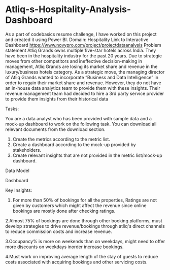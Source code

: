 # Atliq-s-Hospitality-Analysis-Dashboard

As a part of codebasics resume challenge, I have worked on this project and created it using Power BI.
Domain: Hospitality
Link to Interactive Dashboard https://www.novypro.com/project/projectdataanalysis
Problem statement
Atliq Grands owns multiple five-star hotels across India. They have been in the hospitality industry for the past 20 years. Due to strategic moves from other competitors and ineffective decision-making in management, Atliq Grands are losing its market share and revenue in the luxury/business hotels category. As a strategic move, the managing director of Atliq Grands wanted to incorporate “Business and Data Intelligence” in order to regain their market share and revenue. However, they do not have an in-house data analytics team to provide them with these insights. Their revenue management team had decided to hire a 3rd party service provider to provide them insights from their historical data


Tasks:  

You are a data analyst who has been provided with sample data and a mock-up dashboard to work on the following task. You can download all relevant documents from the download section.
1.	Create the metrics according to the metric list.
2.	Create a dashboard according to the mock-up provided by stakeholders.
3.	Create relevant insights that are not provided in the metric list/mock-up dashboard.



Data Model

 

Dashboard
 
 
 
 


Key Insights:



1. For more than 50% of bookings for all the properties, Ratings are not given by customers which might affect the revenue since online bookings are mostly done after checking ratings.

2.Almost 75% of bookings are done through other booking platforms, must develop strategies to drive revenue/bookings through atliq's direct channels to reduce commission costs and increase revenue.

3.Occupancy% is more on weekends than on weekdays, might need to offer more discounts on weekdays inorder increase bookings.

4.Must work on improving average length of the stay of guests to reduce costs associated with acquiring bookings and other servicing costs.


